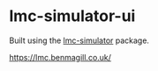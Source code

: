 # lmc-simulator-ui

Built using the [lmc-simulator](https://github.com/BenMagill/lmc-simulator) package.

https://lmc.benmagill.co.uk/
